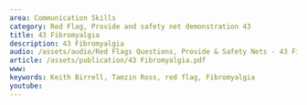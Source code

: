 ```yaml
---
area: Communication Skills
category: Red Flag, Provide and safety net demonstration 43
title: 43 Fibromyalgia
description: 43 Fibromyalgia
audio: /assets/audio/Red Flags Questions, Provide & Safety Nets - 43 Fibromyalgia - MQ.mp3
article: /assets/publication/43 Fibromyalgia.pdf
www: 
keywords: Keith Birrell, Tamzin Ross, red flag, Fibromyalgia
youtube: 
--- 
```

